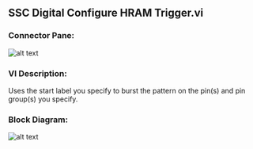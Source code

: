 ## **SSC Digital Configure HRAM Trigger.vi**
### Connector Pane:
![alt text](/Digital/SSC%20Digital/HRAM/SSC%20Digital%20Configure%20HRAM%20Trigger.vic.png "SSC Digital Configure HRAM Trigger.vi connector pane")

### VI Description:
Uses the start label you specify to burst the pattern on the pin(s) and pin group(s) you specify.

### Block Diagram:
![alt text](/Digital/SSC%20Digital/HRAM/SSC%20Digital%20Configure%20HRAM%20Trigger.vid.png "SSC Digital Configure HRAM Trigger.vi block diagram")
